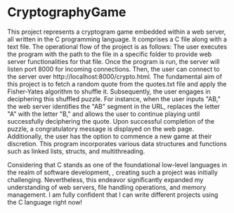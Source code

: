 # CryptographyGame


This project represents a cryptogram game embedded within a web server, all written in the C programming language. It comprises a C file along with a text file. The operational flow of the project is as follows:
The user executes the program with the path to the file in a specific folder to provide web server functionalities for that file. Once the program is run, the server will listen port 8000 for incoming connections. Then, the user can connect to the server over http://localhost:8000/crypto.html. The fundamental aim of this project is to fetch a random quote from the quotes.txt file and apply the Fisher-Yates algorithm to shuffle it. Subsequently, the user engages in deciphering this shuffled puzzle. For instance, when the user inputs "AB," the web server identifies the "AB" segment in the URL, replaces the letter "A" with the letter "B," and allows the user to continue playing until successfully deciphering the quote. Upon successful completion of the puzzle, a congratulatory message is displayed on the web page. Additionally, the user has the option to commence a new game at their discretion. This program incorporates various data structures and functions such as linked lists, structs, and multithreading. 

Considering that C stands as one of the foundational low-level languages in the realm of software development, , creating such a project was initially challenging. Nevertheless, this endeavor significantly expanded my understanding of web servers, file handling operations, and memory management. I am fully confident that I can write different projects using the C language right now!
